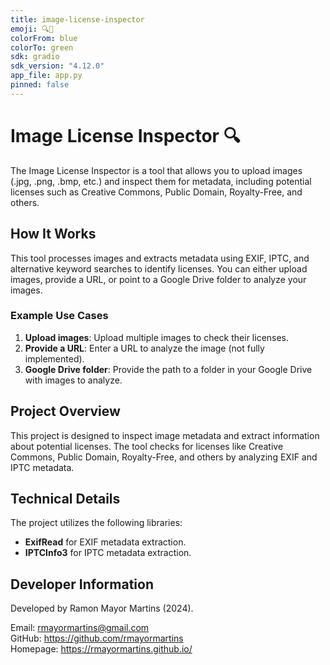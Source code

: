 ```yaml
---
title: image-license-inspector
emoji: 🔍🪪
colorFrom: blue
colorTo: green
sdk: gradio
sdk_version: "4.12.0"
app_file: app.py
pinned: false
---
```


# Image License Inspector 🔍

The Image License Inspector is a tool that allows you to upload images (.jpg, .png, .bmp, etc.) and inspect them for metadata, including potential licenses such as Creative Commons, Public Domain, Royalty-Free, and others.

## How It Works

This tool processes images and extracts metadata using EXIF, IPTC, and alternative keyword searches to identify licenses. You can either upload images, provide a URL, or point to a Google Drive folder to analyze your images.

### Example Use Cases

1. **Upload images**: Upload multiple images to check their licenses.
2. **Provide a URL**: Enter a URL to analyze the image (not fully implemented).
3. **Google Drive folder**: Provide the path to a folder in your Google Drive with images to analyze.

## Project Overview

This project is designed to inspect image metadata and extract information about potential licenses. The tool checks for licenses like Creative Commons, Public Domain, Royalty-Free, and others by analyzing EXIF and IPTC metadata.

## Technical Details

The project utilizes the following libraries:
- **ExifRead** for EXIF metadata extraction.
- **IPTCInfo3** for IPTC metadata extraction.

## Developer Information

Developed by Ramon Mayor Martins (2024).

Email: rmayormartins@gmail.com  
GitHub: https://github.com/rmayormartins  
Homepage: https://rmayormartins.github.io/





